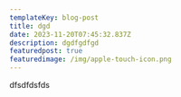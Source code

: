 ```yaml
---
templateKey: blog-post
title: dgd
date: 2023-11-20T07:45:32.837Z
description: dgdfgdfgd
featuredpost: true
featuredimage: /img/apple-touch-icon.png
---
```

d﻿fsdfdsfds